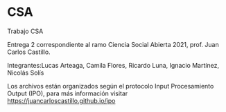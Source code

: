# CSA
Trabajo CSA

Entrega 2 correspondiente al ramo Ciencia Social Abierta 2021, prof. Juan Carlos Castillo.

Integrantes:Lucas Arteaga, Camila Flores, Ricardo Luna, Ignacio Martínez, Nicolás Solís

Los archivos están organizados según el protocolo Input Procesamiento Output (IPO), para más información visitar https://juancarloscastillo.github.io/ipo 
